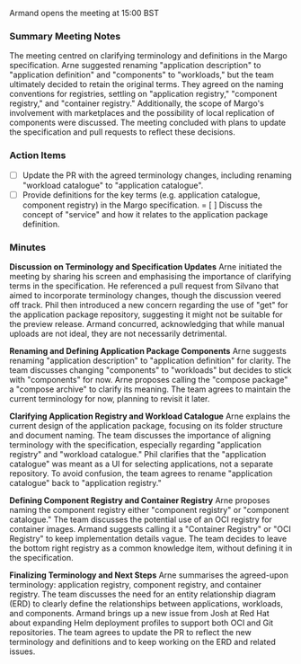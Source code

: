 Armand opens the meeting at 15:00 BST

### Summary Meeting Notes
The meeting centred on clarifying terminology and definitions in the Margo specification. Arne suggested renaming "application description" to "application definition" and "components" to "workloads," but the team ultimately decided to retain the original terms. They agreed on the naming conventions for registries, settling on "application registry," "component registry," and "container registry." Additionally, the scope of Margo's involvement with marketplaces and the possibility of local replication of components were discussed. The meeting concluded with plans to update the specification and pull requests to reflect these decisions.

### Action Items
- [ ] Update the PR with the agreed terminology changes, including renaming "workload catalogue" to "application catalogue".
- [ ] Provide definitions for the key terms (e.g. application catalogue, component registry) in the Margo specification.
= [ ] Discuss the concept of "service" and how it relates to the application package definition.

### Minutes

**Discussion on Terminology and Specification Updates**
Arne initiated the meeting by sharing his screen and emphasising the importance of clarifying terms in the specification. He referenced a pull request from Silvano that aimed to incorporate terminology changes, though the discussion veered off track. Phil then introduced a new concern regarding the use of "get" for the application package repository, suggesting it might not be suitable for the preview release. Armand concurred, acknowledging that while manual uploads are not ideal, they are not necessarily detrimental.

**Renaming and Defining Application Package Components**
Arne suggests renaming "application description" to "application definition" for clarity. The team discusses changing "components" to "workloads" but decides to stick with "components" for now. Arne proposes calling the "compose package" a "compose archive" to clarify its meaning. The team agrees to maintain the current terminology for now, planning to revisit it later.

**Clarifying Application Registry and Workload Catalogue**
Arne explains the current design of the application package, focusing on its folder structure and document naming. The team discusses the importance of aligning terminology with the specification, especially regarding "application registry" and "workload catalogue." Phil clarifies that the "application catalogue" was meant as a UI for selecting applications, not a separate repository. To avoid confusion, the team agrees to rename "application catalogue" back to "application registry."

**Defining Component Registry and Container Registry**
Arne proposes naming the component registry either "component registry" or "component catalogue." The team discusses the potential use of an OCI registry for container images. Armand suggests calling it a "Container Registry" or "OCI Registry" to keep implementation details vague. The team decides to leave the bottom right registry as a common knowledge item, without defining it in the specification.

**Finalizing Terminology and Next Steps**
Arne summarises the agreed-upon terminology: application registry, component registry, and container registry. The team discusses the need for an entity relationship diagram (ERD) to clearly define the relationships between applications, workloads, and components. Armand brings up a new issue from Josh at Red Hat about expanding Helm deployment profiles to support both OCI and Git repositories. The team agrees to update the PR to reflect the new terminology and definitions and to keep working on the ERD and related issues.
